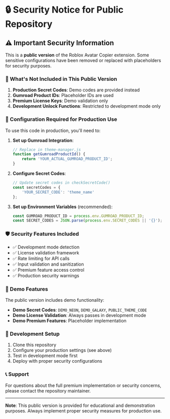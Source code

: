 # 🔒 Security Notice for Public Repository

## ⚠️ Important Security Information

This is a **public version** of the Roblox Avatar Copier extension. Some sensitive configurations have been removed or replaced with placeholders for security purposes.

### 🚫 What's Not Included in This Public Version

1. **Production Secret Codes**: Demo codes are provided instead
2. **Gumroad Product IDs**: Placeholder IDs are used
3. **Premium License Keys**: Demo validation only
4. **Development Unlock Functions**: Restricted to development mode only

### 🔧 Configuration Required for Production Use

To use this code in production, you'll need to:

1. **Set up Gumroad Integration**:
   ```javascript
   // Replace in theme-manager.js
   function getGumroadProductId() {
       return 'YOUR_ACTUAL_GUMROAD_PRODUCT_ID';
   }
   ```

2. **Configure Secret Codes**:
   ```javascript
   // Update secret codes in checkSecretCode()
   const secretCodes = {
       'YOUR_SECRET_CODE': 'theme_name'
   };
   ```

3. **Set up Environment Variables** (recommended):
   ```javascript
   const GUMROAD_PRODUCT_ID = process.env.GUMROAD_PRODUCT_ID;
   const SECRET_CODES = JSON.parse(process.env.SECRET_CODES || '{}');
   ```

### 🛡️ Security Features Included

- ✅ Development mode detection
- ✅ License validation framework
- ✅ Rate limiting for API calls
- ✅ Input validation and sanitization
- ✅ Premium feature access control
- ✅ Production security warnings

### 📝 Demo Features

The public version includes demo functionality:

- **Demo Secret Codes**: `DEMO_NEON`, `DEMO_GALAXY`, `PUBLIC_THEME_CODE`
- **Demo License Validation**: Always passes in development mode
- **Demo Premium Features**: Placeholder implementation

### 🚀 Development Setup

1. Clone this repository
2. Configure your production settings (see above)
3. Test in development mode first
4. Deploy with proper security configurations

### 📞 Support

For questions about the full premium implementation or security concerns, please contact the repository maintainer.

---

**Note**: This public version is provided for educational and demonstration purposes. Always implement proper security measures for production use. 